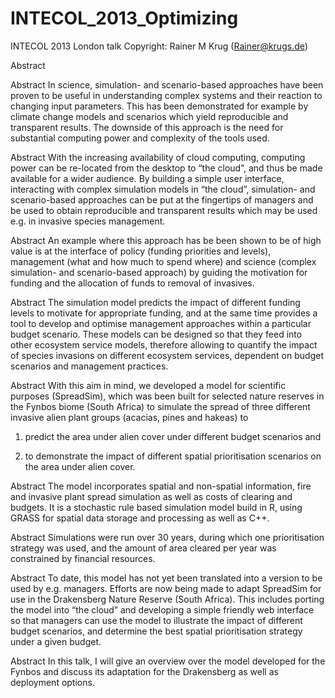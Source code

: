 INTECOL_2013_Optimizing
=======================

INTECOL 2013 London talk
Copyright: Rainer M Krug (Rainer@krugs.de)

Abstract

Abstract In science, simulation- and scenario-based approaches have been proven to be useful in understanding complex systems and their reaction to changing input parameters. This has been demonstrated for example by climate change models and scenarios which yield reproducible and transparent results. The downside of this approach is the need for substantial computing power and complexity of the tools used.

Abstract With the increasing availability of cloud computing, computing power can be re-located from the desktop to “the cloud”, and thus be made available for a wider audience. By building a simple user interface, interacting with complex simulation models in “the cloud”, simulation- and scenario-based approaches can be put at the fingertips of managers and be used to obtain reproducible and transparent results which may be used e.g. in invasive species management.

Abstract An example where this approach has be been shown to be of high value is at the interface of policy (funding priorities and levels), management (what and how much to spend where) and science (complex simulation- and scenario-based approach) by guiding the motivation for funding and the allocation of funds to removal of invasives.

Abstract The simulation model predicts the impact of different funding levels to motivate for appropriate funding, and at the same time provides a tool to develop and optimise management approaches within a particular budget scenario. These models can be designed so that they feed into other ecosystem service models, therefore allowing to quantify the impact of species invasions on different ecosystem services, dependent on budget scenarios and management practices.

Abstract With this aim in mind, we developed a model for scientific purposes (SpreadSim), which was been built for selected nature reserves in the Fynbos biome (South Africa) to simulate the spread of three different invasive alien plant groups (acacias, pines and hakeas) to 

1. predict the area under alien cover under different budget scenarios and

2. to demonstrate the impact of different spatial prioritisation scenarios on the area under alien cover.

Abstract The model incorporates spatial and non-spatial information, fire and invasive plant spread simulation as well as costs of clearing and budgets. It is a stochastic rule based simulation model build in R, using GRASS for spatial data storage and processing as well as C++. 

Abstract Simulations were run over 30 years, during which one prioritisation strategy was used, and the amount of area cleared per year was constrained by financial resources.

Abstract To date, this model has not yet been translated into a version to be used by e.g. managers. Efforts are now being made to adapt SpreadSim for use in the Drakensberg Nature Reserve (South Africa). This includes porting the model into “the cloud” and developing a simple friendly web interface so that managers can use the model to illustrate the impact of different budget scenarios, and determine the best spatial prioritisation strategy under a given budget.

Abstract In this talk, I will give an overview over the model developed for the Fynbos and discuss its adaptation for the Drakensberg as well as deployment options.

